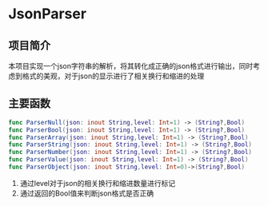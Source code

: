 # JsonParser

## 项目简介

本项目实现一个json字符串的解析，将其转化成正确的json格式进行输出，同时考虑到格式的美观，对于json的显示进行了相关换行和缩进的处理

## 主要函数

```swift
func ParserNull(json: inout String,level: Int=1) -> (String?,Bool)
func ParserBool(json: inout String,level: Int=1) -> (String?,Bool)
func ParserArray(json: inout String,level: Int=1) -> (String?,Bool) 
func ParserString(json: inout String,level: Int=1) -> (String?,Bool)
func ParserNumber(json: inout String,level: Int=1) -> (String?,Bool) 
func ParserValue(json: inout String,level: Int=1) -> (String?,Bool)
func ParserObject(json: inout String,level: Int=0)->(String?,Bool)
```

1. 通过level对于json的相关换行和缩进数量进行标记
2. 通过返回的Bool值来判断json格式是否正确

